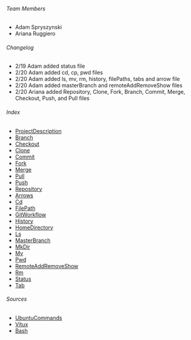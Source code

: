 
###### Team Members
* Adam Spryszynski
* Ariana Ruggiero

###### Changelog
* 2/19 Adam added status file
* 2/20 Adam added cd, cp, pwd files
* 2/20 Adam added ls, mv, rm, history, filePaths, tabs and arrow file
* 2/20 Adam added masterBranch and remoteAddRemoveShow files
* 2/20 Ariana added Repository, Clone, Fork, Branch, Commit, Merge, Checkout, Push, and Pull files


###### Index
* [ProjectDescription](https://github.com/as2569/IS601-Forks/blob/master/ProjectDescription.txt)
* [Branch](https://github.com/as2569/IS601-Forks/blob/master/Branch.txt)
* [Checkout](https://github.com/as2569/IS601-Forks/blob/master/Checkout.txt)
* [Clone](https://github.com/as2569/IS601-Forks/blob/master/Clone.txt)
* [Commit](https://github.com/as2569/IS601-Forks/blob/master/Commit.txt)
* [Fork](https://github.com/as2569/IS601-Forks/blob/master/Fork.txt)
* [Merge](https://github.com/as2569/IS601-Forks/blob/master/Merge.txt)
* [Pull](https://github.com/as2569/IS601-Forks/blob/master/Pull.txt)
* [Push](https://github.com/as2569/IS601-Forks/blob/master/Push.txt)
* [Repository](https://github.com/as2569/IS601-Forks/blob/master/Repository.txt)
* [Arrows](https://github.com/as2569/IS601-Forks/blob/master/arrows.txt)
* [Cd](https://github.com/as2569/IS601-Forks/blob/master/cd.txt)
* [FilePath](https://github.com/as2569/IS601-Forks/blob/master/filePath.txt)
* [GitWorkflow](https://github.com/as2569/IS601-Forks/blob/master/gitWorkflow.txt)
* [History](https://github.com/as2569/IS601-Forks/blob/master/history.txt)
* [HomeDirectory](https://github.com/as2569/IS601-Forks/blob/master/homeDirectory.txt)
* [Ls](https://github.com/as2569/IS601-Forks/blob/master/ls.txt)
* [MasterBranch](https://github.com/as2569/IS601-Forks/blob/master/masterBranch.txt)
* [MkDir](https://github.com/as2569/IS601-Forks/blob/master/mkdir.txt)
* [Mv](https://github.com/as2569/IS601-Forks/blob/master/mv.txt)
* [Pwd](https://github.com/as2569/IS601-Forks/blob/master/pwd.txt)
* [RemoteAddRemoveShow](https://github.com/as2569/IS601-Forks/blob/master/remoteAddRemoveShow.txt)
* [Rm](https://github.com/as2569/IS601-Forks/blob/master/rm.txt)
* [Status](https://github.com/as2569/IS601-Forks/blob/master/status.txt)
* [Tab](https://github.com/as2569/IS601-Forks/blob/master/tab.txt)

###### Sources
* [UbuntuCommands](https://techlog360.com/basic-ubuntu-commands-terminal-shortcuts-linux-beginner/)
* [Vitux](https://vitux.com/40-most-used-ubuntu-commands/)
* [Bash](https://ss64.com/bash/)

